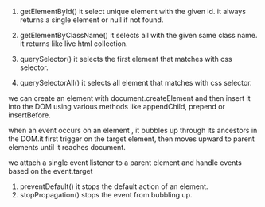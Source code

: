 <!-- Question-01 -->

1. getElementById()
   it select unique element with the given id.
   it always returns a single element or null if not found.

2. getElementByClassName()
   it selects all with the given same class name.
   it returns like live html collection.

3. querySelector()
   it selects the first element that matches with css selector.

4. querySelectorAll()
   it selects all element that matches with css selector.

<!-- Question-02 -->

we can create an element with document.createElement and then insert it into the DOM using various methods like appendChild, prepend or insertBefore.

<!-- Question-03 -->

when an event occurs on an element , it bubbles up through its ancestors in the DOM.it first trigger on the target element, then moves upward to parent elements until it reaches document.

<!-- Question-04 -->

we attach a single event listener to a parent element and handle events based on the event.target

<!-- Question-05 -->

1. preventDefault()
   it stops the default action of an element.
2. stopPropagation()
   stops the event from bubbling up.
